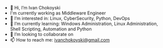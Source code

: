 - 👋 Hi, I’m  Ivan Chokoyski
- I'm currently working as Middleware Engineer
- 👀 I’m interested in: Linux, CyberSecurity, Python, DevOps
- 🌱 I’m currently learning: Windows Administration, Linux Administration, Shell Scripting, Automation and Python
- 💞️ I’m looking to collaborate on
- 📫 How to reach me: ivanchokoyski@gmail.com

<!---
ChokoBG/ChokoBG is a ✨ special ✨ repository because its `README.md` (this file) appears on your GitHub profile.
You can click the Preview link to take a look at your changes.
--->
